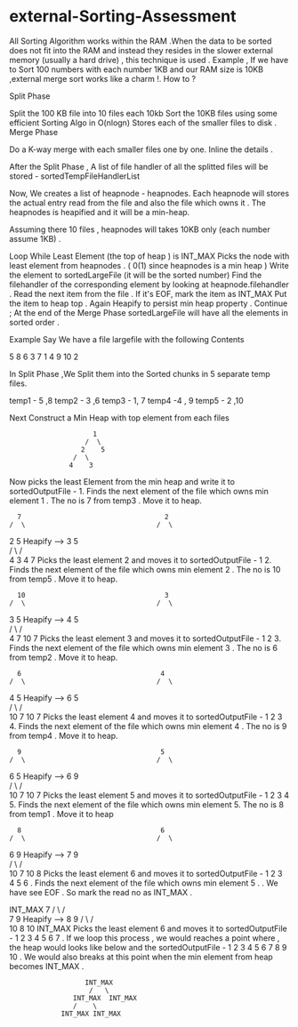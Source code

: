 # external-Sorting-Assessment
All Sorting Algorithm works within the RAM .When the data to be sorted does not fit into the RAM and instead they resides in the slower external memory (usually a hard drive) , this technique is used . Example , If we have to Sort 100 numbers with each number 1KB and our RAM size is 10KB ,external merge sort works like a charm !.
How to ?

Split Phase

Split the 100 KB file into 10 files each 10kb
Sort the 10KB files using some efficient Sorting Algo in O(nlogn)
Stores each of the smaller files to disk .
Merge Phase

Do a K-way merge with each smaller files one by one. Inline the details .

After the Split Phase , A list of file handler of all the splitted files will be stored - sortedTempFileHandlerList

Now, We creates a list of heapnode - heapnodes. Each heapnode will stores the actual entry read from the file and also the file which owns it . The heapnodes is heapified and it will be a min-heap.

Assuming there 10 files , heapnodes will takes 10KB only (each number assume 1KB) .

Loop While Least Element (the top of heap ) is INT_MAX
Picks the node with least element from heapnodes . ( 0(1) since heapnodes is a min heap )
Write the element to sortedLargeFile (it will be the sorted number)
Find the filehandler of the corresponding element by looking at heapnode.filehandler .
Read the next item from the file . If it's EOF, mark the item as INT_MAX
Put the item to heap top . Again Heapify to persist min heap property .
Continue ;
At the end of the Merge Phase sortedLargeFile will have all the elements in sorted order .

Example
Say We have a file largefile with the following Contents

5 8 6 3 7 1 4 9 10 2

In Split Phase ,We Split them into the Sorted chunks in 5 separate temp files.

temp1 - 5 ,8    temp2 - 3 ,6    temp3 - 1, 7    temp4 -4 , 9    temp5 - 2 ,10

Next Construct a Min Heap with top element from each files

                         1                       
                       /  \
                      2    5
                    /  \                         
                   4    3     
Now picks the least Element from the min heap and write it to sortedOutputFile - 1.
Finds the next element of the file which owns min element 1 .
The no is 7 from temp3 . Move it to heap.

      7                                    2
    /  \                                 /  \
   2     5      Heapify -->             3    5	
  /  \                                 / \
 4    3                               4   7 
Picks the least element 2 and moves it to sortedOutputFile - 1 2.
Finds the next element of the file which owns min element 2 .
The no is 10 from temp5 . Move it to heap.

      10                                   3
    /  \                                 /  \
   3     5      Heapify -->             4    5	
  /  \                                 / \
 4    7                               10   7 
Picks the least element 3 and moves it to sortedOutputFile - 1 2 3.
Finds the next element of the file which owns min element 3 .
The no is 6 from temp2 . Move it to heap.

      6                                   4
    /  \                                 /  \
   4     5      Heapify -->             6    5	
  /  \                                 / \
10   7                               10   7 
Picks the least element 4 and moves it to sortedOutputFile - 1 2 3 4.
Finds the next element of the file which owns min element 4 .
The no is 9 from temp4 . Move it to heap.

      9                                   5
    /  \                                 /  \
   6     5      Heapify -->             6    9	
  /  \                                 / \
10   7                               10   7 
Picks the least element 5 and moves it to sortedOutputFile - 1 2 3 4 5.
Finds the next element of the file which owns min element 5.
The no is 8 from temp1 . Move it to heap

      8                                   6
    /  \                                 /  \
   6     9      Heapify -->             7    9	
  /  \                                 / \
10   7                               10   8 
Picks the least element 6 and moves it to sortedOutputFile - 1 2 3 4 5 6 .
Finds the next element of the file which owns min element 5 . .
We have see EOF . So mark the read no as INT_MAX .

   INT_MAX                                 7
    /  \                                 /  \
   7    9      Heapify -->              8     9	
  /  \                                 / \
10   8                               10   INT_MAX
Picks the least element 6 and moves it to sortedOutputFile - 1 2 3 4 5 6 7 .
If we loop this process , we would reaches a point where , the heap would looks like below and the
sortedOutputFile - 1 2 3 4 5 6 7 8 9 10 .
We would also breaks at this point when the min element from heap becomes INT_MAX .

                       INT_MAX                       
                        /   \
                    INT_MAX  INT_MAX
                    /    \                         
                 INT_MAX INT_MAX        
